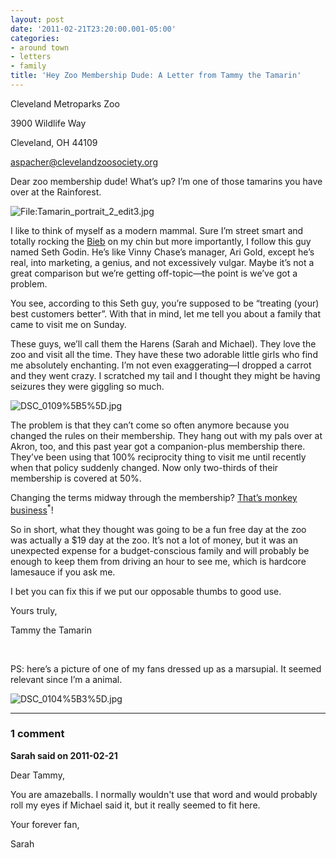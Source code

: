 ```yaml
---
layout: post
date: '2011-02-21T23:20:00.001-05:00'
categories:
- around town
- letters
- family
title: 'Hey Zoo Membership Dude: A Letter from Tammy the Tamarin'
---
```



Cleveland Metroparks Zoo    

3900 Wildlife Way     

Cleveland, OH 44109     

[aspacher@clevelandzoosociety.org](mailto:aspacher@clevelandzoosociety.org) 

Dear zoo membership dude! What’s up? I’m one of those tamarins you have over at the Rainforest.

![File:Tamarin_portrait_2_edit3.jpg](/assets/2011/File:Tamarin_portrait_2_edit3.jpg)</a>

I like to think of myself as a modern mammal. Sure I’m street smart and totally rocking the [Bieb](http://www.google.com/images?q=bieber+hair) on my chin but more importantly, I follow this guy named Seth Godin. He’s like Vinny Chase’s manager, Ari Gold, except he’s real, into marketing, a genius, and not excessively vulgar. Maybe it’s not a great comparison but we’re getting off-topic—the point is we’ve got a problem.

You see, according to this Seth guy, you’re supposed to be “treating (your) best customers better”. With that in mind, let me tell you about a family that came to visit me on Sunday.

These guys, we’ll call them the Harens (Sarah and Michael). They love the zoo and visit all the time. They have these two adorable little girls who find me absolutely enchanting. I’m not even exaggerating—I dropped a carrot and they went crazy. I scratched my tail and I thought they might be having seizures they were giggling so much.

![DSC_0109%5B5%5D.jpg](/assets/2011/DSC_0109%5B5%5D.jpg)</a>

The problem is that they can’t come so often anymore because you changed the rules on their membership. They hang out with my pals over at Akron, too, and this past year got a companion-plus membership there. They’ve been using that 100% reciprocity thing to visit me until recently when that policy suddenly changed. Now only two-thirds of their membership is covered at 50%. 

Changing the terms midway through the membership? [That’s monkey business](http://instantrimshot.com/)<sup title="I couldn't resist, sorry">*</sup>!

So in short, what they thought was going to be a fun free day at the zoo was actually a $19 day at the zoo. It’s not a lot of money, but it was an unexpected expense for a budget-conscious family and will probably be enough to keep them from driving an hour to see me, which is hardcore lamesauce if you ask me.

I bet you can fix this if we put our opposable thumbs to good use.

Yours truly,    

Tammy the Tamarin

&#160;

PS: here’s a picture of one of my fans dressed up as a marsupial. It seemed relevant since I’m a animal.

![DSC_0104%5B3%5D.jpg](/assets/2011/DSC_0104%5B3%5D.jpg)

---

### 1 comment

**Sarah said on 2011-02-21**

Dear Tammy,

You are amazeballs.  I normally wouldn't use that word and would probably roll my eyes if Michael said it, but it really seemed to fit here.

Your forever fan,

Sarah

